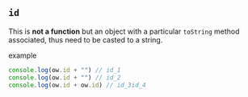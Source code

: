 ## `id`  
This is **not a function** but an object with a particular `toString` method associated, thus need to be casted to a string.

example

``` js  
console.log(ow.id + "") // id_1
console.log(ow.id + "") // id_2
console.log(ow.id + ow.id) // id_3id_4
```
